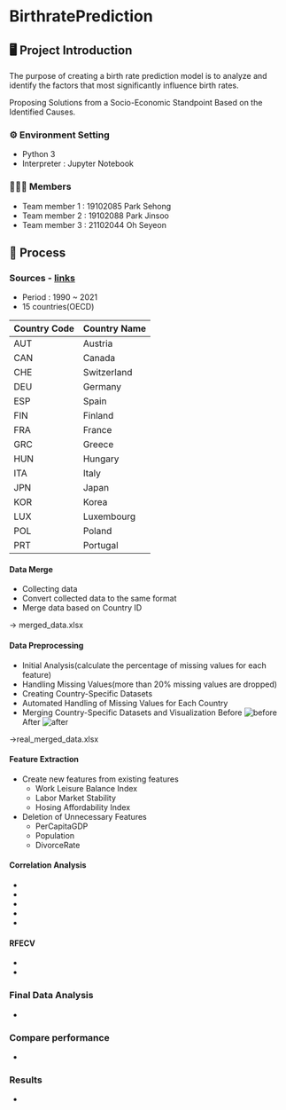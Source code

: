 # BirthratePrediction



## 🖥️ Project Introduction

The purpose of creating a birth rate prediction model is to analyze and identify the factors that most significantly influence birth rates.

Proposing Solutions from a Socio-Economic Standpoint Based on the Identified Causes.
<br>

### ⚙️ Environment Setting
- Python 3
- Interpreter : Jupyter Notebook

### 🧑‍🤝‍🧑 Members
 - Team member 1 : 19102085 Park Sehong
 - Team member 2 : 19102088 Park Jinsoo 
 - Team member 3 : 21102044 Oh Seyeon

## 📌 Process
### Sources - <a href="https://github.com/oosedus/BirthratePrediction/wiki/Sources" > links </a>
- Period : 1990 ~ 2021
- 15 countries(OECD)
  
| Country Code | Country Name |
|--------------|--------------|
| AUT          | Austria      |
| CAN          | Canada       |
| CHE          | Switzerland  |
| DEU          | Germany      |
| ESP          | Spain        |
| FIN          | Finland      |
| FRA          | France       |
| GRC          | Greece       |
| HUN          | Hungary      |
| ITA          | Italy        |
| JPN          | Japan        |
| KOR          | Korea        |
| LUX          | Luxembourg   |
| POL          | Poland       |
| PRT          | Portugal     |

#### Data Merge
- Collecting data 
- Convert collected data to the same format
- Merge data based on Country ID

-> merged_data.xlsx

#### Data Preprocessing
- Initial Analysis(calculate the percentage of missing values for each feature)
- Handling Missing Values(more than 20% missing values are dropped)
- Creating Country-Specific Datasets
- Automated Handling of Missing Values for Each Country
- Merging Country-Specific Datasets and Visualization
Before 
![before](/Users/jinsoo/Desktop/screensh1.png)
After
![after](/Users/jinsoo/Desktop/screensh2.png)

->real_merged_data.xlsx

#### Feature Extraction
- Create new features from existing features
    * Work Leisure Balance Index
    * Labor Market Stability
    * Hosing Affordability Index
- Deletion of Unnecessary Features
    * PerCapitaGDP
    * Population
    * DivorceRate
    
#### Correlation Analysis
- 
- 
- 
- 
- 
#### RFECV
- 
- 
### Final Data Analysis
- 

### Compare performance

-

### Results
-







